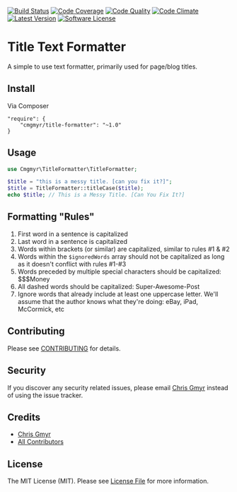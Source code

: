 [![Build Status](https://img.shields.io/travis/cmgmyr/title-formatter.svg?style=flat-square)](https://travis-ci.org/cmgmyr/title-formatter)
[![Code Coverage](https://img.shields.io/scrutinizer/coverage/g/cmgmyr/title-formatter.svg?style=flat-square)](https://scrutinizer-ci.com/g/cmgmyr/title-formatter/code-structure/)
[![Code Quality](https://img.shields.io/scrutinizer/g/cmgmyr/title-formatter.svg?style=flat-square)](https://scrutinizer-ci.com/g/cmgmyr/title-formatter/)
[![Code Climate](https://img.shields.io/codeclimate/github/cmgmyr/title-formatter.svg?style=flat-square)](https://codeclimate.com/github/cmgmyr/title-formatter)
[![Latest Version](https://img.shields.io/github/release/cmgmyr/title-formatter.svg?style=flat-square)](https://github.com/cmgmyr/title-formatter/releases)
[![Software License](https://img.shields.io/badge/license-MIT-brightgreen.svg?style=flat-square)](LICENSE)

# Title Text Formatter

A simple to use text formatter, primarily used for page/blog titles.

## Install

Via Composer

```
"require": {
    "cmgmyr/title-formatter": "~1.0"
}
```

## Usage

```php
use Cmgmyr\TitleFormatter\TitleFormatter;

$title = "this is a messy title. [can you fix it?]";
$title = TitleFormatter::titleCase($title);
echo $title; // This is a Messy Title. [Can You Fix It?]
```

## Formatting "Rules"

1. First word in a sentence is capitalized
2. Last word in a sentence is capitalized
3. Words within brackets (or similar) are capitalized, similar to rules #1 & #2
4. Words within the `$ignoredWords` array should not be capitalized as long as it doesn't conflict with rules #1-#3
5. Words preceded by multiple special characters should be capitalized: $$$Money
6. All dashed words should be capitalized: Super-Awesome-Post
7. Ignore words that already include at least one uppercase letter. We'll assume that the author knows what they're doing: eBay, iPad, McCormick, etc

## Contributing

Please see [CONTRIBUTING](CONTRIBUTING.md) for details.

## Security

If you discover any security related issues, please email [Chris Gmyr](mailto:cmgmyr@gmail.com) instead of using the issue tracker.

## Credits

- [Chris Gmyr](https://github.com/cmgmyr)
- [All Contributors](../../contributors)

## License

The MIT License (MIT). Please see [License File](LICENSE.md) for more information.
